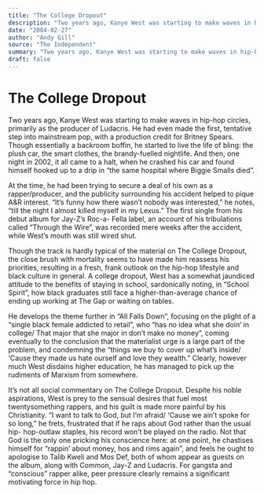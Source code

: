 ```yaml
---
title: "The College Dropout"
description: "Two years ago, Kanye West was starting to make waves in hip-hop circles. He had even made the first tentative step into mainstream pop, with a production credit for Britney Spears. At the time, he had..."
date: "2004-02-27"
author: "Andy Gill"
source: "The Independent"
summary: "Two years ago, Kanye West was starting to make waves in hip-hop circles. He had even made the first tentative step into mainstream pop, with a production credit for Britney Spears. At the time, he had been trying to secure a deal of his own as a rapper/producer."
draft: false
---
```


# The College Dropout

Two years ago, Kanye West was starting to make waves in hip-hop circles, primarily as the producer of Ludacris. He had even made the first, tentative step into mainstream pop, with a production credit for Britney Spears. Though essentially a backroom boffin, he started to live the life of bling: the plush car, the smart clothes, the brandy-fuelled nightlife. And then, one night in 2002, it all came to a halt, when he crashed his car and found himself hooked up to a drip in “the same hospital where Biggie Smalls died”.

At the time, he had been trying to secure a deal of his own as a rapper/producer, and the publicity surrounding his accident helped to pique A&R interest. “It’s funny how there wasn’t nobody was interested,” he notes, “till the night I almost killed myself in my Lexus.” The first single from his debut album for Jay-Z’s Roc-a- Fella label, an account of his tribulations called “Through the Wire”, was recorded mere weeks after the accident, while West’s mouth was still wired shut.

Though the track is hardly typical of the material on The College Dropout, the close brush with mortality seems to have made him reassess his priorities, resulting in a fresh, frank outlook on the hip-hop lifestyle and black culture in general. A college dropout, West has a somewhat jaundiced attitude to the benefits of staying in school, sardonically noting, in “School Spirit”, how black graduates still face a higher-than-average chance of ending up working at The Gap or waiting on tables.

He develops the theme further in “All Falls Down”, focusing on the plight of a “single black female addicted to retail”, who “has no idea what she doin’ in college/ That major that she major in don’t make no money”, coming eventually to the conclusion that the materialist urge is a large part of the problem, and condemning the “things we buy to cover up what’s inside/ ‘Cause they made us hate ourself and love they wealth.” Clearly, however much West disdains higher education, he has managed to pick up the rudiments of Marxism from somewhere.

It’s not all social commentary on The College Dropout. Despite his noble aspirations, West is prey to the sensual desires that fuel most twentysomething rappers, and his guilt is made more painful by his Christianity. “I want to talk to God, but I’m afraid/ ‘Cause we ain’t spoke for so long,” he frets, frustrated that if he raps about God rather than the usual hip- hop-outlaw staples, his record won’t be played on the radio. Not that God is the only one pricking his conscience here: at one point, he chastises himself for “rappin’ about money, hos and rims again”, and feels he ought to apologise to Talib Kweli and Mos Def, both of whom appear as guests on the album, along with Common, Jay-Z and Ludacris. For gangsta and “conscious” rapper alike, peer pressure clearly remains a significant motivating force in hip hop.
